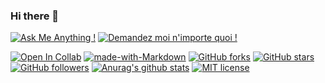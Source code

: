 ### Hi there 👋

<!--
**tiger7789/tiger7789** is a ✨ _special_ ✨ repository because its `README.md` (this file) appears on your GitHub profile.

Here are some ideas to get you started:

- 🔭 I’m currently working on ...
- 🌱 I’m currently learning ...
- 👯 I’m looking to collaborate on ...
- 🤔 I’m looking for help with ...
- 💬 Ask me about ...
- 📫 How to reach me: ...
- 😄 Pronouns: ...
- ⚡ Fun fact: ...
-->

[![Ask Me Anything !](https://img.shields.io/badge/Ask%20me-anything-1abc9c.svg)](https://GitHub.com/tiger7789/ama)
[![Demandez moi n'importe quoi !][def]](https://GitHub.com/tiger7789/ama.fr)


[![Open In Collab](https://colab.research.google.com/assets/colab-badge.svg)](https://colab.research.google.com/github/Naereen/badges)
[![made-with-Markdown](https://img.shields.io/badge/Made%20with-Markdown-1f425f.svg)](http://commonmark.org)
[![GitHub forks](https://img.shields.io/github/forks/tiger7789/StrapDown.js.svg?style=social&label=Fork&maxAge=2592000)](https://GitHub.com/tiger7789/StrapDown.js/network/)
[![GitHub stars](https://img.shields.io/github/stars/tiger7789/StrapDown.js.svg?style=social&label=Star&maxAge=2592000)](https://GitHub.com/tiger7789/StrapDown.js/stargazers/)
[![GitHub followers](https://img.shields.io/github/followers/tiger7789.svg?style=social&label=Follow&maxAge=2592000)](https://github.com/tiger7789?tab=followers)
[![Anurag's github stats](https://github-readme-stats.vercel.app/api?username=tiger7789&theme=blue-green)](https://github.com/tiger7789/github-readme-stats)
[![MIT license](https://img.shields.io/badge/License-MIT-blue.svg)](https://lbesson.mit-license.org/)


[def]: https://img.shields.io/badge/Demandez%20moi-n'%20importe%20quoi-1abc9c.svg
